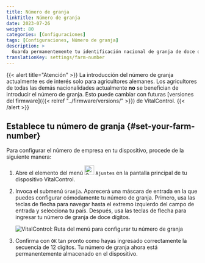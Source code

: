 ```yaml
---
title: Número de granja
linkTitle: Número de granja
date: 2023-07-26
weight: 80
categories: [Configuraciones]
tags: [Configuraciones, Número de granja]
description: >
  Guarda permanentemente tu identificación nacional de granja de doce dígitos en el dispositivo VitalControl.
translationKey: settings/farm-number
---
```

{{< alert title="Atención" >}}
La introducción del número de granja actualmente es de interés solo para agricultores alemanes. Los agricultores de todas las demás nacionalidades actualmente **no** se benefician de introducir el número de granja. Esto puede cambiar con futuras [versiones del firmware]({{< relref "../firmware/versions/" >}}) de VitalControl.
{{< /alert >}}

## Establece tu número de granja {#set-your-farm-number}

Para configurar el número de empresa en tu dispositivo, procede de la siguiente manera:

1. Abre el elemento del menú <img src="/icons/gear.svg" width="25" align="bottom" alt="Configuraciones" /> `Ajustes` en la pantalla principal de tu dispositivo VitalControl.

2. Invoca el submenú `Granja`. Aparecerá una máscara de entrada en la que puedes configurar cómodamente tu número de granja. Primero, usa las teclas de flecha para navegar hasta el extremo izquierdo del campo de entrada y selecciona tu país. Después, usa las teclas de flecha para ingresar tu número de granja de doce dígitos.

   ![VitalControl: Ruta del menú para configurar tu número de granja](../images/farm-number.png "Configurando tu número de granja")

3. Confirma con `OK` tan pronto como hayas ingresado correctamente la secuencia de 12 dígitos. Tu número de granja ahora está permanentemente almacenado en el dispositivo.
